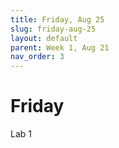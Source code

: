 ```yaml
---
title: Friday, Aug 25
slug: friday-aug-25
layout: default
parent: Week 1, Aug 21
nav_order: 3
---
```


# Friday

Lab 1
